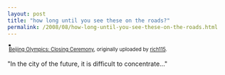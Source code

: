 ```yaml
---
layout: post
title: "how long until you see these on the roads?"
permalink: /2008/08/how-long-until-you-see-these-on-the-roads.html
---
```


<p><style type="text/css">.flickr-photo { border: solid 2px #000000; }.flickr-yourcomment { }.flickr-frame { text-align: left; padding: 3px; }.flickr-caption { font-size: 0.8em; margin-top: 0px; }</style><div class="flickr-frame">	<a href="http://www.flickr.com/photos/richardgiles/2792217755/" title="photo sharing"><img src="http://farm4.static.flickr.com/3024/2792217755_19cf9a7ac5.jpg" class="flickr-photo" alt="" /></a><br />	<span class="flickr-caption"><a href="http://www.flickr.com/photos/richardgiles/2792217755/">Beijing Olympics: Closing Ceremony</a>, originally uploaded by <a href="http://www.flickr.com/people/richardgiles/">rich115</a>.</span></div>				<p class="flickr-yourcomment">	"In the city of the future, it is difficult to concentrate..."</p></p>



